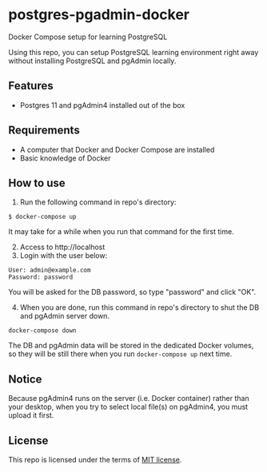 # postgres-pgadmin-docker
Docker Compose setup for learning PostgreSQL

Using this repo, you can setup PostgreSQL learning environment right away without installing PostgreSQL and pgAdmin locally.

## Features

* Postgres 11 and pgAdmin4 installed out of the box

## Requirements
* A computer that Docker and Docker Compose are installed
* Basic knowledge of Docker

## How to use
1. Run the following command in repo's directory:
```
$ docker-compose up
```
It may take for a while when you run that command for the first time.

2. Access to http://localhost
3. Login with the user below:
```
User: admin@example.com
Password: password
```
You will be asked for the DB password, so type "password" and click "OK".

4. When you are done, run this command in repo's directory to shut the DB and pgAdmin server down.
```
docker-compose down
```

The DB and pgAdmin data will be stored in the dedicated Docker volumes, so they will be still there when you run `docker-compose up` next time.

## Notice

Because pgAdmin4 runs on the server (i.e. Docker container) rather than your desktop, when you try to select local file(s) on pgAdmin4, you must upload it first.

## License

This repo is licensed under the terms of [MIT license](https://github.com/cypress-io/cypress/blob/develop/LICENSE.md).
